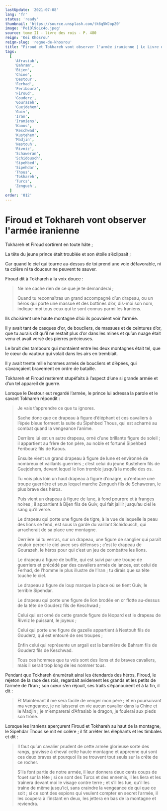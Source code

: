 ```yaml
---
lastUpdate: '2021-07-08'
lang: 'fr'
status: 'ready'
thumbnail: 'https://source.unsplash.com/tk6q5WJopZ0'
image: 'Pe1Ol9oLc4o.jpeg'
source: tome II - livre des rois - P. 480
reign: 'Keï Khosrou'
reign-slug: 'regne-de-khosrou'
title: "Firoud et Tokhareh vont observer l'armée iranienne | Le Livre des Rois | Shâhnâmeh"
tags:
  [
    'Afrasiab',
    'Bahram',
    'Bijen',
    'Chine',
    'Destour',
    'Ferhad',
    'Feribourz',
    'Firoud',
    'Gouderz',
    'Gourazeh',
    'Guejdehem',
    'Guiv',
    'Iran',
    'Iraniens',
    'Kaous',
    'Keschwad',
    'Kustehem',
    'Madjin',
    'Nestouh',
    'Rivniz',
    'Schaweran',
    'Schidousch',
    'Sipehbed',
    'Sipehdar',
    'Thous',
    'Tokhareh',
    'Turcs',
    'Zengueh',
  ]
order: '012'
---
```


<!-- LTeX: language=fr -->

# Firoud et Tokhareh vont observer l'armée iranienne

Tokhareh et Firoud sortirent en toute hâte ;

La tête du jeune prince était troublée et son étoile s’éclipsait ;

Car quand le ciel qui tourne au-dessus de toi prend une voie défavorable, ni ta colère ni ta douceur ne peuvent te sauver.

Firoud dit à Tokhareh à la voix douce :

> Ne me cache rien de ce que je te demanderai ;
>
> Quand tu reconnaîtras un grand accompagné d’un drapeau, ou un héros qui porte une massue et des bottines d’or, dis-moi son nom, indique-moi tous ceux qui te sont connus parmi les Iraniens.

Ils choisirent une haute montagne d’où ils pouvaient voir l’armée.

Il y avait tant de casques d’or, de boucliers, de massues et de ceintures d’or, que tu aurais dit qu’il ne restait plus d’or dans les mines et qu’un nuage était venu et avait versé des pierres précieuses.

Le bruit des tambours qui montaient entre les deux montagnes était tel, que le cœur du vautour qui volait dans les airs en tremblait.

Il y avait trente mille hommes armés de boucliers et d’épées, qui s’avançaient bravement en ordre de bataille.

Tokhareh et Firoud restèrent stupéfaits à l’aspect d’une si grande armée et d’un tel appareil de guerre.

Lorsque le Destour eut regardé l’armée, le prince lui adressa la parole et le savant Tokhareh répondit :

> Je vais t’apprendre ce que tu ignores.
>
> Sache donc que ce drapeau à figure d’éléphant et ces cavaliers à l’épée bleue forment la suite du Sipehbed Thous, qui est acharné au combat quand la vengeance l’anime.
>
> Derrière lui est un autre drapeau, orné d’une brillante figure de soleil ; il appartient au frère de ton père, au noble et fortuné Sipehbed Feribourz fils de Kaous.
>
> Ensuite vient un grand drapeau à figure de lune et environné de nombreux et vaillants guerriers ; c’est celui du jeune Kustehem fils de Guejdehem, devant lequel le lion tremble jusqu’à la moelle des os.
>
> Tu vois plus loin un haut drapeau à figure d’onagre, qu’entoure une troupe guerrière et sous lequel marche Zengueh fils de Schaweran, le plus brave des héros.
>
> Puis vient un drapeau à figure de lune, à fond pourpre et à franges noires ; il appartient à Bijen fils de Guiv, qui fait jaillir jusqu’au ciel le sang qu’il verse.
>
> Le drapeau qui porte une figure de tigre, à la vue de laquelle la peau des lions se fend, est sous la garde du vaillant Schidousch, qui arracherait de sa place une montagne.
>
> Derrière lui tu verras, sur un drapeau, une figure de sanglier qui paraît vouloir percer le ciel avec ses défenses ; c’est le drapeau de Gourazeh, le héros pour qui c’est un jeu de combattre les lions.
>
> Le drapeau à figure de buffle, qui est suivi par une troupe de guerriers et précédé par des cavaliers armés de lances, est celui de Ferhad, de l’homme le plus illustre de l’Iran ; tu dirais que sa tête touche le ciel.
>
> Le drapeau à figure de loup marque la place où se tient Guiv, le terrible Sipehdar.
>
> Le drapeau qui porte une figure de lion brodée en or flotte au-dessus de la tête de Gouderz fils de Keschwad ;
>
> Celui qui est orné de cette grande figure de léopard est le drapeau de Rivniz le puissant, le joyeux ;
>
> Celui qui porte une figure de gazelle appartient à Nestouh fils de Gouderz, qui est entouré de ses troupes ;
>
> Enfin celui qui représente un argali est la bannière de Bahram fils de Gouderz fils de Keschwad.
>
> Tous ces hommes que tu vois sont des lions et de braves cavaliers, mais il serait trop long de les nommer tous.

Pendant que Tokhareh énumérait ainsi les étendards des héros, Firoud, le rejeton de la race des rois, regardait avidement les grands et les petits de l’armée de l’Iran ; son cœur s’en réjouit, ses traits s’épanouirent et à la fin, il dit :

> Et Maintenant il me sera facile de venger mon père ; et en poursuivant ma vengeance, je ne laisserai en vie aucun cavalier dans la Chine et le Madjin ; je m’emparerai d’Afrasiab le dragon, je foulerai aux pieds son trône.

Lorsque les Iraniens aperçurent Firoud et Tokhareh au haut de la montagne, le Sipehdar Thous se mit en colère ; il fit arrêter les éléphants et les timbales et dit :

> Il faut qu’un cavalier prudent de cette armée glorieuse sorte des rangs, gravisse à cheval cette haute montagne et apprenne qui sont ces deux braves et pourquoi ils se trouvent tout seuls sur la crête de ce rocher.
>
> S’ils font partie de notre armée, il leur donnera deux cents coups de fouet sur la tête ; si ce sont des Turcs et des ennemis, il les liera et les traînera devant moi le visage contre terre ; et s’il les tue, qu’il les traîne de même jusqu’ici, sans craindre la vengeance de qui que ce soit ; si ce sont des espions qui veulent compter en secret l’armée, il les coupera à l’instant en deux, les jettera en bas de la montagne et reviendra.
